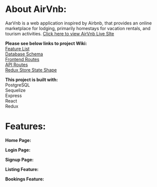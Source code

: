 # About AirVnb:
AarVnb is a web application inspired by Airbnb, that provides an online marketplace for lodging, primarily homestays for vacation rentals, and tourism activities. 
[Click here to view AirVnb Live SIte](http://airvnb-project.herokuapp.com)

**Please see below links to project Wiki:**\
[Feature List](https://github.com/ZhiqiLinn/airVnb/wiki/Feature-List)\
[Database Schema](https://github.com/ZhiqiLinn/airVnb/wiki/Database-Schema)\
[Frontend Routes](https://github.com/ZhiqiLinn/airVnb/wiki/Frontend-Routes)\
[API Routes](https://github.com/ZhiqiLinn/airVnb/wiki/API-Documentation)\
[Redux Store State Shape](https://github.com/ZhiqiLinn/airVnb/wiki/Redux-State-Shape)

**This project is built with:**\
PostgreSQL\
Sequelize\
Express\
React\
Redux


# Features: #

**Home Page:**

**Login Page:**

**Signup Page:**

**Listing Feature:**

**Bookings Feature:**
